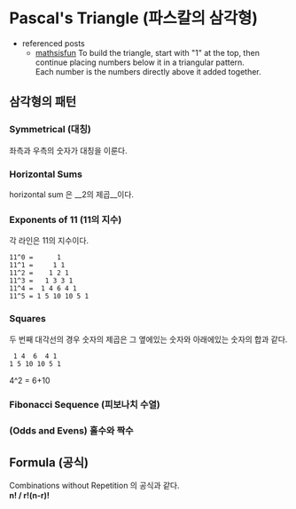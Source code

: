 # Pascal's Triangle (파스칼의 삼각형)
- referenced posts
  - [mathsisfun](http://www.mathsisfun.com/pascals-triangle.html)
To build the triangle, start with "1" at the top, then continue placing numbers below it in a triangular pattern.  
Each number is the numbers directly above it added together.

## 삼각형의 패턴

### Symmetrical (대칭)
좌측과 우측의 숫자가 대칭을 이룬다.

### Horizontal Sums
horizontal sum 은 __2의 제곱__이다.

### Exponents of 11 (11의 지수)
각 라인은 11의 지수이다.
````
11^0 =      1
11^1 =     1 1
11^2 =    1 2 1
11^3 =   1 3 3 1
11^4 =  1 4 6 4 1
11^5 = 1 5 10 10 5 1
````


### Squares
두 번째 대각선의 경우 숫자의 제곱은 그 옆에있는 숫자와 아래에있는 숫자의 합과 같다.
````
 1 4  6  4 1
1 5 10 10 5 1
````
4^2 = 6+10

### Fibonacci Sequence (피보나치 수열)
### (Odds and Evens) 홀수와 짝수


## Formula (공식)
Combinations without Repetition 의 공식과 같다.  
__n! / r!(n-r)!__